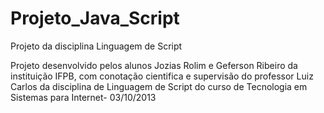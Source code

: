 Projeto_Java_Script
===================

Projeto da disciplina Linguagem de Script

Projeto desenvolvido pelos alunos Jozias Rolim e Geferson Ribeiro da instituição IFPB, com conotação cientifica
e supervisão do professor Luiz Carlos da disciplina de Linguagem de Script do curso de Tecnologia em Sistemas
para Internet- 03/10/2013
